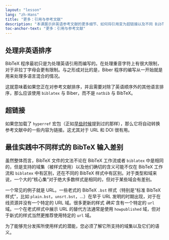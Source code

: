 ```yaml
---
layout: "lesson"
lang: "zh-Hans"
title: "更多：引用与参考文献"
description: "本课展示非英语参考文献的更多细节、如何将引用变为超链接以及不同 BibTeX 样式的主要区别。"
toc-anchor-text: "更多：引用与参考文献"
---
```


## 处理非英语排序

BibTeX 程序最初只是为处理英语引用而编写的。在处理重音字符上有很大限制，对于非拉丁字母会更有限制。与之形成对比的是，Biber 程序的编写从一开始就是用来处理多语言混合的情况。

这就意味着如果您正在对参考文献排序，并且需要对除了英语顺序外的其他语言排序，那么应该使用 `biblatex` 与 Biber，而不是 `natbib` 与 BibTeX。

## 超链接

如果您加载了 `hyperref` 宏包（正如[早些时候](more-09)提到过的那样），那么它将自动转换参考文献中的一些内容为链接。这尤其对于 URL 和 DOI 很有用。

## 最佳实践中不同样式的 BibTeX 输入差别

虽然整体而言，BibTeX 文件的文法不论在 BibTeX 工作流或者 `biblatex` 中是相同的，但是支持的域集（被样式使用）以及他们确切的含义可能不仅在 BibTeX 工作流和 `biblatex` 中有区别，还在不同的 BibTeX 样式中有区别。对于类型和域来说，一个大的“核心集”对于绝大多数样式是相同的，但对于某些域会有差别。

一个常见的例子就是 URL。一些老式的 BibTeX `.bst` 样式（特别是“标准 BibTeX 样式”，比如 `plain.bst`，`unsrt.bst`，...）在早于 URL 发明的时期出现，对于在线资源并没有一个特定的 URL 域。很多更新的样式 _确实_ 含有一个特定的 `url` 域。一个在老式样式中展示 URL 的替代方法通常是使用 `howpublished` 域，但对于新式的样式当然更推荐使用特定的 `url` 域。

为了能够充分发挥所使用样式的潜能，您必须了解它所支持的域集以及它们的语义。
